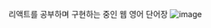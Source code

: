 리액트를 공부하며 구현하는 중인 웹 영어 단어장
![image](https://user-images.githubusercontent.com/84854577/153035728-974e0b0b-7145-4100-b4b5-04124cb3594a.png)
